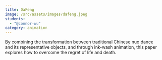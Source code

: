 ```yaml
---
title: DaFeng
image: /src/assets/images/dafeng.jpeg
students:
  - "@connor-wu"
category: animation
---
```

By combining the transformation between traditional Chinese nuo dance and its representative objects, and through ink-wash animation, this paper explores how to overcome the regret of life and death.